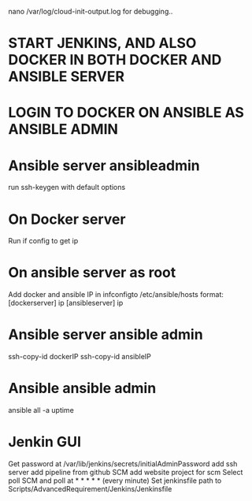 nano /var/log/cloud-init-output.log for debugging..

# START JENKINS, AND ALSO DOCKER IN BOTH DOCKER AND ANSIBLE SERVER
# LOGIN TO DOCKER ON ANSIBLE AS ANSIBLE ADMIN
# Ansible server ansibleadmin
run ssh-keygen with default options

# On Docker server
Run if config to get ip

# On ansible server as root
Add docker and ansible IP in infconfigto /etc/ansible/hosts
format:
[dockerserver]
ip
[ansibleserver]
ip

# Ansible server ansible admin      
ssh-copy-id dockerIP
ssh-copy-id ansibleIP

# Ansible ansible admin
ansible all -a uptime

# Jenkin GUI
Get password at /var/lib/jenkins/secrets/initialAdminPassword
add ssh server
add pipeline from github SCM
add website project for scm
Select poll SCM and poll at * * * * * (every minute)
Set jenkinsfile path to Scripts/AdvancedRequirement/Jenkins/Jenkinsfile